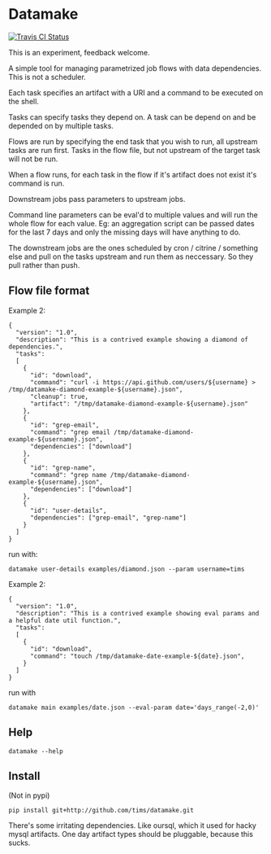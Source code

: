 Datamake
========

[![Travis CI Status](https://api.travis-ci.org/tims/datamake.png)](https://travis-ci.org/tims/datamake)

This is an experiment, feedback welcome.

A simple tool for managing parametrized job flows with data dependencies. This is not a scheduler.

Each task specifies an artifact with a URI and a command to be executed on the shell.

Tasks can specify tasks they depend on. A task can be depend on and be depended on by multiple tasks.

Flows are run by specifying the end task that you wish to run, all upstream tasks are run first. Tasks in the flow file, but not upstream of the target task will not be run.

When a flow runs, for each task in the flow if it's artifact does not exist it's command is run.

Downstream jobs pass parameters to upstream jobs.

Command line parameters can be eval'd to multiple values and will run the whole flow for each value. Eg: an aggregation script can be passed dates for the last 7 days and only the missing days will have anything to do.

The downstream jobs are the ones scheduled by cron / citrine / something else and pull on the tasks upstream and run them as neccessary.
So they pull rather than push.

Flow file format
------------------

Example 2:

    {
      "version": "1.0",
      "description": "This is a contrived example showing a diamond of dependencies.",
      "tasks":
      [
        {
          "id": "download",
          "command": "curl -i https://api.github.com/users/${username} > /tmp/datamake-diamond-example-${username}.json",
          "cleanup": true,
          "artifact": "/tmp/datamake-diamond-example-${username}.json"
        },
        {
          "id": "grep-email",
          "command": "grep email /tmp/datamake-diamond-example-${username}.json",
          "dependencies": ["download"]
        },
        {
          "id": "grep-name",
          "command": "grep name /tmp/datamake-diamond-example-${username}.json",
          "dependencies": ["download"]
        },
        {
          "id": "user-details",
          "dependencies": ["grep-email", "grep-name"]
        }
      ]
    }

run with:

    datamake user-details examples/diamond.json --param username=tims

Example 2:

    {
      "version": "1.0",
      "description": "This is a contrived example showing eval params and a helpful date util function.",
      "tasks":
      [
        {
          "id": "download",
          "command": "touch /tmp/datamake-date-example-${date}.json",
        }
      ]
    }

run with

    datamake main examples/date.json --eval-param date='days_range(-2,0)'


Help
----

    datamake --help

Install
-------

(Not in pypi)

    pip install git+http://github.com/tims/datamake.git


There's some irritating dependencies. Like oursql, which it used for hacky mysql artifacts.
One day artifact types should be pluggable, because this sucks.




